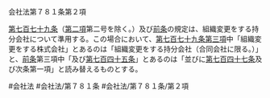 会社法第７８１条第２項

[第七百七十九条](会社法＿＿＿＿第７７９条)（[第二項](会社法＿＿＿＿第７８１条第２項)第二号を除く。）及び[前条](会社法＿＿＿＿第７８０条第１項)の規定は、組織変更をする持分会社について準用する。この場合において、[第七百七十九条第三項](会社法＿＿＿＿第７７９条第３項)中「組織変更をする株式会社」とあるのは「組織変更をする持分会社（合同会社に限る。）」と、[前条](会社法＿＿＿＿第７８０条第１項)第三項中「及び[第七百四十五条](会社法＿＿＿＿第７４５条)」とあるのは「並びに[第七百四十七条](会社法＿＿＿＿第７４７条)及び次条第一項」と読み替えるものとする。

#会社法
#会社法/第７８１条
#会社法/第７８１条/第２項
